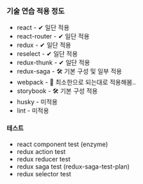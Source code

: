 ### 기술 연습 적용 정도
- react - ✔ 일단 적용
- react-router - ✔ 일단 적용
- redux - ✔ 일단 적용
- reselect - ✔ 일단 적용
- redux-thunk - ✔ 일단 적용
- redux-saga - 🛠 기본 구성 및 일부 적용
- webpack - 🤔 최소한으로 되는대로 적용해봄..
- storybook - 🛠 기본 구성 적용
- husky - 미적용
- lint - 미적용

#### 테스트
- react component test (enzyme)
- redux action test
- redux reducer test
- redux saga test (redux-saga-test-plan)
- redux selector test

